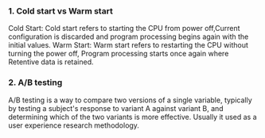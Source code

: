 ### 1. Cold start vs Warm start

Cold Start: Cold start refers to starting the CPU from power off,Current configuration is discarded and program processing begins again with the initial values. 
Warm Start: Warm start refers to restarting the CPU without turning the power off, Program processing starts once again where Retentive data is retained.


### 2. A/B testing

A/B testing is a way to compare two versions of a single variable, typically by testing a subject's response to variant A against variant B, and determining which of the two variants is more effective. Usually it used as a user experience research methodology.
